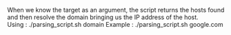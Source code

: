When we know the target as an argument, the script returns the hosts
found and then resolve the domain bringing us the IP address of the host.<br>
Using :
    ./parsing_script.sh domain
    Example : ./parsing_script.sh google.com
